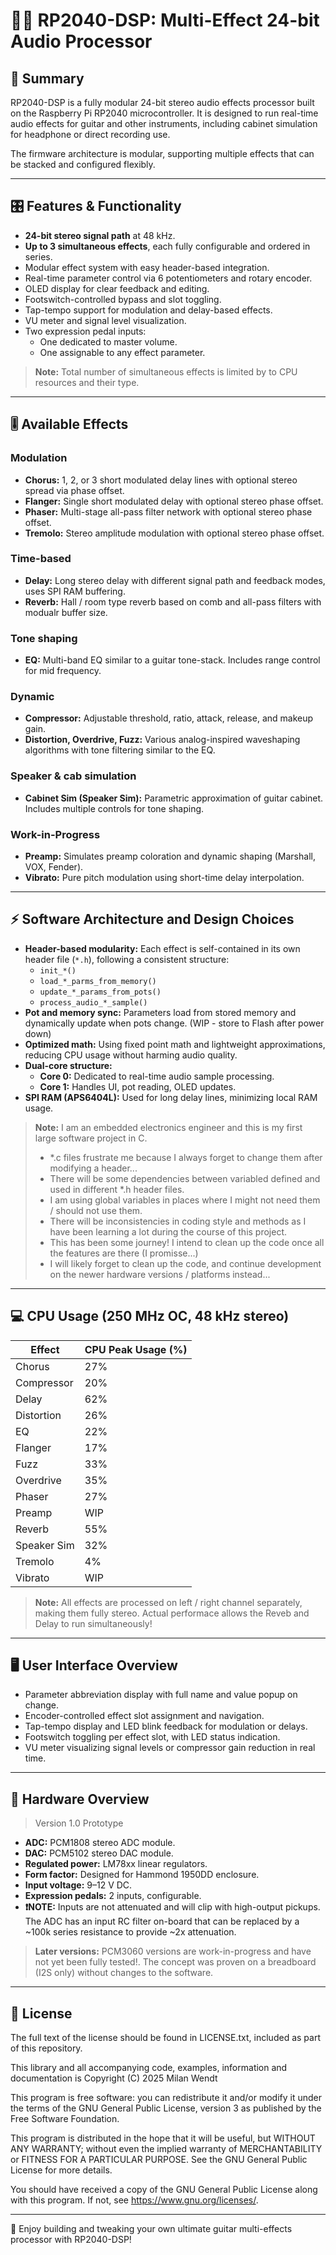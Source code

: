 # 🎸✨ RP2040-DSP: Multi-Effect 24-bit Audio Processor

## 🧩 Summary

RP2040-DSP is a fully modular 24-bit stereo audio effects processor built on the Raspberry Pi RP2040 microcontroller. It is designed to run real-time audio effects for guitar and other instruments, including cabinet simulation for headphone or direct recording use.

The firmware architecture is modular, supporting multiple effects that can be stacked and configured flexibly.

---

## 🎛️ Features & Functionality

- **24-bit stereo signal path** at 48 kHz.
- **Up to 3 simultaneous effects**, each fully configurable and ordered in series.
- Modular effect system with easy header-based integration.
- Real-time parameter control via 6 potentiometers and rotary encoder.
- OLED display for clear feedback and editing.
- Footswitch-controlled bypass and slot toggling.
- Tap-tempo support for modulation and delay-based effects.
- VU meter and signal level visualization.
- Two expression pedal inputs:
  - One dedicated to master volume.
  - One assignable to any effect parameter.

> **Note:** Total number of simultaneous effects is limited by to CPU resources and their type.

---

## 🎚️ Available Effects

### Modulation

- **Chorus:** 1, 2, or 3 short modulated delay lines with optional stereo spread via phase offset.
- **Flanger:** Single short modulated delay with optional stereo phase offset.
- **Phaser:** Multi-stage all-pass filter network with optional stereo phase offset.
- **Tremolo:** Stereo amplitude modulation with optional stereo phase offset.

### Time-based

- **Delay:** Long stereo delay with different signal path and feedback modes, uses SPI RAM buffering. 
- **Reverb:** Hall / room type reverb based on comb and all-pass filters with modualr buffer size.

### Tone shaping

- **EQ:** Multi-band EQ similar to a guitar tone-stack. Includes range control for mid frequency.

### Dynamic

- **Compressor:** Adjustable threshold, ratio, attack, release, and makeup gain.
- **Distortion, Overdrive, Fuzz:** Various analog-inspired waveshaping algorithms with tone filtering similar to the EQ.

### Speaker & cab simulation

- **Cabinet Sim (Speaker Sim):** Parametric approximation of guitar cabinet. Includes multiple controls for tone shaping.

### Work-in-Progress

- **Preamp:** Simulates preamp coloration and dynamic shaping (Marshall, VOX, Fender).
- **Vibrato:** Pure pitch modulation using short-time delay interpolation.

---

## ⚡ Software Architecture and Design Choices

- **Header-based modularity:** Each effect is self-contained in its own header file (`*.h`), following a consistent structure:
  - `init_*()`
  - `load_*_parms_from_memory()`
  - `update_*_params_from_pots()`
  - `process_audio_*_sample()`
- **Pot and memory sync:** Parameters load from stored memory and dynamically update when pots change. (WIP - store to Flash after power down)
- **Optimized math:** Using fixed point math and lightweight approximations, reducing CPU usage without harming audio quality.
- **Dual-core structure:**
  - **Core 0:** Dedicated to real-time audio sample processing.
  - **Core 1:** Handles UI, pot reading, OLED updates.
- **SPI RAM (APS6404L):** Used for long delay lines, minimizing local RAM usage.

> **Note:** I am an embedded electronics engineer and this is my first large software project in C.
> - *.c files frustrate me because I always forget to change them after modifying a header...
> - There will be some dependencies between variabled defined and used in different *.h header files.
> - I am using global variables in places where I might not need them / should not use them. 
> - There will be inconsistencies in coding style and methods as I have been learning a lot during the course of this project.
> - This has been some journey! I intend to clean up the code once all the features are there (I promisse...)
> - I will likely forget to clean up the code, and continue development on the newer hardware versions / platforms instead...

---

## 💻 CPU Usage (250 MHz OC, 48 kHz stereo)

| Effect        | CPU Peak Usage (%) |
|---------------|--------------------|
| Chorus        | 27%    |
| Compressor    | 20%    |
| Delay         | 62%    |
| Distortion    | 26%    |
| EQ            | 22%    |
| Flanger       | 17%    |
| Fuzz          | 33%    |
| Overdrive     | 35%    |
| Phaser        | 27%    |
| Preamp        | WIP    |
| Reverb        | 55%    |
| Speaker Sim   | 32%    |
| Tremolo       | 4%     |
| Vibrato       | WIP    |

> **Note:** All effects are processed on left / right channel separately, making them fully stereo.
> Actual performace allows the Reveb and Delay to run simultaneously!
---

## 🖥️ User Interface Overview

- Parameter abbreviation display with full name and value popup on change.
- Encoder-controlled effect slot assignment and navigation.
- Tap-tempo display and LED blink feedback for modulation or delays.
- Footswitch toggling per effect slot, with LED status indication.
- VU meter visualizing signal levels or compressor gain reduction in real time.

---

## 🔧 Hardware Overview

> Version 1.0 Prototype

- **ADC:** PCM1808 stereo ADC module.
- **DAC:** PCM5102 stereo DAC module.
- **Regulated power:** LM78xx linear regulators.
- **Form factor:** Designed for Hammond 1950DD enclosure.
- **Input voltage:** 9–12 V DC.
- **Expression pedals:** 2 inputs, configurable.
- **❗NOTE:** Inputs are not attenuated and will clip with high-output pickups. The ADC has an input RC filter on-board that can be replaced by a ~100k series resistance to provide ~2x attenuation.

> **Later versions:**  PCM3060 versions are work-in-progress and have not yet been fully tested!. The concept was proven on a breadboard (I2S only) without changes to the software.

---

## 📜 License

The full text of the license should be found in LICENSE.txt, included as part of this repository.

This library and all accompanying code, examples, information and documentation is Copyright (C) 2025 Milan Wendt

This program is free software: you can redistribute it and/or modify it under the terms of the GNU General Public
License, version 3 as published by the Free Software Foundation.

This program is distributed in the hope that it will be useful, but WITHOUT ANY WARRANTY; without even the implied
warranty of MERCHANTABILITY or FITNESS FOR A PARTICULAR PURPOSE. See the GNU General Public License for more details.

You should have received a copy of the GNU General Public License along with this program. If not,
see <https://www.gnu.org/licenses/>.

---

🎸 Enjoy building and tweaking your own ultimate guitar multi-effects processor with RP2040-DSP!

